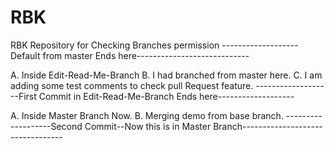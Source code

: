 # RBK
RBK Repository for Checking Branches permission
-------------------Default from master Ends here----------------------------


A. Inside Edit-Read-Me-Branch
B. I had branched from master here.
C. I am adding some test comments to check pull Request feature.
-------------------First Commit in Edit-Read-Me-Branch Ends here-------------------



A. Inside Master Branch Now.
B. Merging demo from base branch.
-------------------Second Commit--Now this is in Master Branch---------------------------------
